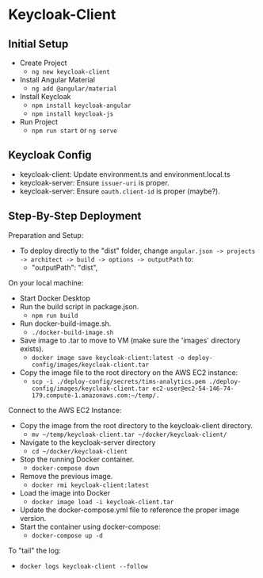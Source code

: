 # Keycloak-Client

## Initial Setup
* Create Project
  * `ng new keycloak-client`
* Install Angular Material
  * `ng add @angular/material`
* Install Keycloak
  * `npm install keycloak-angular`
  * `npm install keycloak-js`
* Run Project
  * `npm run start` or `ng serve`

## Keycloak Config
* keycloak-client: Update environment.ts and environment.local.ts
* keycloak-server: Ensure `issuer-uri` is proper.
* keycloak-server: Ensure `oauth.client-id` is proper (maybe?).

## Step-By-Step Deployment

Preparation and Setup:
* To deploy directly to the "dist" folder, change `angular.json -> projects -> architect -> build -> options -> outputPath` to:
  * "outputPath": "dist",

On your local machine:
* Start Docker Desktop
* Run the build script in package.json.
  * `npm run build`
* Run docker-build-image.sh.
  * `./docker-build-image.sh`
* Save image to .tar to move to VM (make sure the 'images' directory exists).
  * `docker image save keycloak-client:latest -o deploy-config/images/keycloak-client.tar`
* Copy the image file to the root directory on the AWS EC2 instance:
  * `scp -i ./deploy-config/secrets/tims-analytics.pem ./deploy-config/images/keycloak-client.tar ec2-user@ec2-54-146-74-179.compute-1.amazonaws.com:~/temp/.`

Connect to the AWS EC2 Instance:
* Copy the image from the root directory to the keycloak-client directory.
  * `mv ~/temp/keycloak-client.tar ~/docker/keycloak-client/`
* Navigate to the keycloak-server directory
  * `cd ~/docker/keycloak-client`
* Stop the running Docker container.
  * `docker-compose down`
* Remove the previous image.
  * `docker rmi keycloak-client:latest`
* Load the image into Docker
  * `docker image load -i keycloak-client.tar`
* Update the docker-compose.yml file to reference the proper image version.
* Start the container using docker-compose:
  * `docker-compose up -d`

To "tail" the log:
* `docker logs keycloak-client --follow`
